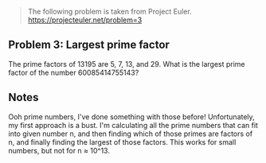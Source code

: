 > The following problem is taken from Project Euler.
> https://projecteuler.net/problem=3

## Problem 3: Largest prime factor

The prime factors of 13195 are 5, 7, 13, and 29.
What is the largest prime factor of the number 60085414755143?

## Notes

Ooh prime numbers, I've done something with those before! Unfortunately, my first approach
is a bust. I'm calculating all the prime numbers that can fit into given number n, and
then finding which of those primes are factors of n, and finally finding the largest
of those factors. This works for small numbers, but not for n ≈ 10^13.
